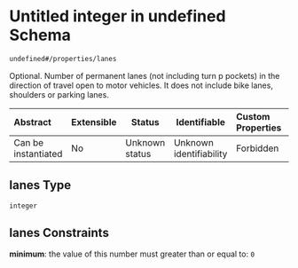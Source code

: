 # Untitled integer in undefined Schema

```txt
undefined#/properties/lanes
```

Optional. Number of permanent lanes (not including turn p
pockets) in the direction of travel open to motor vehicles.
It does not include bike lanes, shoulders or parking lanes.


| Abstract            | Extensible | Status         | Identifiable            | Custom Properties | Additional Properties | Access Restrictions | Defined In                                                              |
| :------------------ | ---------- | -------------- | ----------------------- | :---------------- | --------------------- | ------------------- | ----------------------------------------------------------------------- |
| Can be instantiated | No         | Unknown status | Unknown identifiability | Forbidden         | Allowed               | none                | [link.schema.json\*](../../out/link.schema.json "open original schema") |

## lanes Type

`integer`

## lanes Constraints

**minimum**: the value of this number must greater than or equal to: `0`
